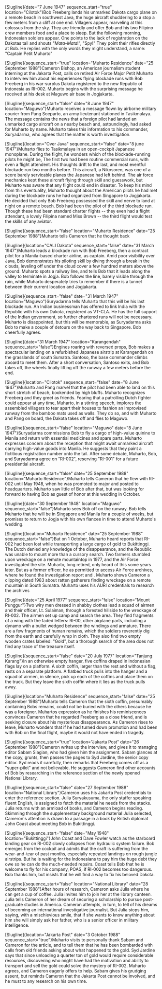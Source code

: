 [Slugline]{date="7 June 1947" sequence_start="true"
location="Cilotok"}Bob Freeberg lands his unmarked Dakota cargo plane on
a remote beach in southwest Java, the huge aircraft shuddering to a stop
a few meters from a cliff at one end. Villagers appear, marveling at
this colossus from the sky. They are friendly and offer Bob and his two
Filipino crew members food and a place to sleep. But the following
morning, Indonesian soldiers appear. One points to the lack of
registration on the Dakotas tail and shouts "*Mata-Mata*!", "Spy!" They
point their rifles directly at Bob. He replies with the only words they
might understand, a name: "Captain Petit Muharto"

[Slugline]{sequence_start="true" location="Muharto Residence"
date="25 September 1988"}Cameron Bishop, an American journalism student
interning at the Jakarta Post, calls on retired Air Force Major Petit
Muharto to interview him about his experiences flying blockade runs with
Bob Freeberg in his war-surplus Dakota registered to the new Republic of
Indonesia as RI-002. Muharto begins with the surprising message he
received at his desk at Maguwo air base in Jogjakarta.

[Slugline]{sequence_start="false" date="8 June 1947"
location="Maguwo"}Muharto receives a message flown by airborne military
courier from Pang Soeparto, an army lieutenant stationed in Tasikmalaya.
The message contains the news that a foreign pilot had landed an
unmarked cargo aircraft on a nearby beach and, astoundingly, had asked
for Muharto by name. Muharto takes this information to his commander,
Suryadarma, who agrees that the matter is worth investigation.

[Slugline]{location="Over Java" sequence_start="false"
date="8 june 1947"}Muharto flies to Tasikmalaya in an open-cockpit
Japanese monoplane. During the flight, he wonders which of the
blockade-running pilots he might be, The first two had been routine
commercial runs, with even a flight attendent. His thoughts drift to the
last, and most eventful blockade run two months before. This aircraft, a
Nikosoren, was one of a score barely servicable planes the Japanese had
left behind. The air force mechanics kept these aircraft flying through
skill and guesswork, but Muharto was aware that any flight could end in
disaster. To keep his mind from this eventuality, Muharto thought about
the American pilots he had met during the blockade runs he had organized
from Singapore to Jogjakarta. He decided that only Bob Freeberg
possessed the skill and nerve to land at night on a remote beach. Bob
had been the pilot of the third blockade run. Though these had been
standard charter flights -- they even had a flight attendant, a lovely
Filipina named Miss Brown -- the third flight would test the skills of
any aviator.

[Slugline]{sequence_start="false" location="Muharto Residence"
date="25 September 1988"}Muharto tells Cameron that he thought back

[Slugline]{location="CALI Dakota" sequence_start="false"
date="31 March 1947"}Muharto leads a blockade run with Bob Freeberg,
then a contract pilot for a Manila-based charter airline, as captain.
Amid poor visibility over Java, Bob demonstrates his piloting skill by
diving through a break in the clouds, leveling off under the cloud cover
a few hundred meters above the ground. Muharto spots a railway line, and
tells Bob that it leads along the valley to terminate in Jogja. Bob
follows the line, barely visible through the rain, while Muharto
desperately tries to remember if there is a tunnel between their current
location and Jogjakarta.

[Slugline]{sequence_start="false" date="31 March 1947"
location="Maguwo"}Suryadarma tells Muharto that this will be his last
blockade run. An Indian businessman has offered to link India with the
Republic with his own Dakota, registered as VT-CLA. He has the full
support of the Indian government, so further chartered runs will not be
necessary. Muharto is disappointed, but this will be memorable, as
Suryadarma asks Bob to make a couple of detours on the way back to
Singapore. Bob cheerfully agrees.

[Slugline]{date="31 March 1947" location="Karangendah"
sequence_start="false"}Engines roaring with reversed props, Bob makes a
spectacular landing on a refurbished Japanese airstrip at Karangendah on
the grasslands of south Sumatra. Santoso, the base commander climbs
aboard to meet them. After a short conversation, Santoso exits, and Bob
takes off, the wheels finally lifting off the runway a few meters before
the end.

[Slugline]{location="Cilotok" sequence_start="false"
date="8 June 1947"}Muharto and Pang marvel that the pilot had been able
to land on this short stretch of beach, bookended by high bluffs.
Muharto recognizes Freeberg and they greet as friends. Fearing that a
patrolling Dutch fighter could appear at any time, Muharto, in a
stirring speech, implores the assembled villagers to tear apart their
houses to fashion an improvised runway from the bamboo mats used as
walls. They do so, and with Muharto and Pang on board, the Dakota takes
off and flies to Maguwo.

[Slugline]{sequence_start="false" location="Maguwo"
date="8 June 1947"}Suryadarma commissions Bob to fly a cargo of
high-value quinine to Manila and return with essential medicines and
spare parts. Muharto expresses concern about the reception that might
await unmarked aircraft carrying high-value goods into Manila. He
suggests that they paint a fictitious registration number onto the tail.
After some debate, Muharto, Bob, and Suryadarma agree on "RI-002",
reserving "RI-001" for a future presidential aircraft.

[Slugline]{sequence_start="false" date="25 September 1988"
location="Muharto Residence"}Muharto tells Cameron that he flew with
RI-002 until May 1948, when he was promoted to major and posted to
headquarters. Muharto saw little of Bob after that, but was looking for
forward to having Bob as guest of honor at this wedding in October.

[Slugline]{date="30 September 1948" location="Maguwo"
sequence_start="false"}Muharto sees Bob off on the runway. Bob tells
Muharto that he will be in Singapore and Manila for a couple of weeks,
but promises to return to Jogja with his own fiancee in time to attend
Muharto's wedding.

[Slugline]{location="Muharto Residence" date="25 September 1988"
sequence_start="false"}But on 1 October, Muharto heard reports that
RI-002 had been lost while transporting a large cargo of gold to
Bukittinggi. The Dutch denied any knowledge of the disappearance, and
the Republic was unable to mount more than a cursory search. Two farmers
stumbled upon wreckage on a remote mountaintop in 1977, and the Air
Force investigated the site. Muharto, long retired, only heard of this
some years later. But as a former officer, he as permitted to access Air
Force archives, where he found the investigation report and . Muharto
shows Cameron a clipping dated 1983 about ratten gatherers finding
wreckage on a remote mountain in South Sumatra. Muharto uses his AURI
credentials to research the archives

[Slugline]{date="25 April 1977" sequence_start="false"
location="Mount Punggur"}Two wiry men dressed in shabby clothes lead a
squad of airmen and their officer, Lt. Sulaiman, through a forested
hillside to the wreckage of RI-002. The airmen set up camp and search
the area. They find fragments of a wing with the faded letters: RI-00,
other airplane parts, including a dynamo with a bullet wedged between
the windings and armature. There are a few fragments of human remains,
which the soldiers reverently dig from the earth and carefully wrap in
cloth. They also find two empty wooden crates labeled: "Gold", but a
thorough search of the area does not find any trace of the treasure
itself.

[Slugline]{sequence_start="false" date="20 July 1977"
location="Tanjung Karang"}In an otherwise empty hanger, five coffins
draped in Indonesian flags lay on a platform. A sixth coffin, larger
than the rest and without a flag, rests on a separate platform. A
flatbed truck pulls into the hanger and a squad of airmen, in silence,
pick up each of the coffins and place them on the truck. But they leave
the sixth coffin where it lies as the truck pulls away.

[Slugline]{location="Muharto Residence" sequence_start="false"
date="25 September 1988"}Muharto tells Cameron that the sixth coffin,
presumably containing Bobs remains, could not be buried with the others
because he was a foreigner. Muhartos expression as he finishes his
reminiscences convinces Cameron that he regarded Freeberg as a close
friend, and is seeking closure about his mysterious disappearance. As
Cameron rises to leave, Muharto wonders that if he had turned down
promotion and had been with Bob on the final flight, maybe it would not
have ended in tragedy.

[Slugline]{sequence_start="true" location="Jakarta Post"
date="26 September 1988"}Cameron writes up the interview, and gives it
to managing editor Sabam Siagian, who had given him the assignment.
Sabam glances at the copy, grunts, then passes the pages to Syd Jardine,
the senior copy editor. Syd reads it carefully, then remarks that
Freeberg comes off as a "super-pilot" and not believable. He suggests
Cameron find other accounts of Bob by researching in the reference
section of the newly opened National Library.

[Slugline]{sequence_start="false" date="27 September 1988"
location="National Library"}Cameron uses his Jakarta Post credentials to
enter the reference section. Julia Suryakusuma, the only staffer
speaking fluent English, is assigned to fetch the material he needs from
the stacks. Julia returns with an armload of books, and Cameron begins
reading. Skimming through the supplementary background material Julia
selected, Cameron's attention is drawn to a passage in a book by British
diplomat John Coast about meeting Bob in Bukittinggi.

[Slugline]{sequence_start="false" date="May 1948"
location="Bukittinggi"}John Coast and Dave Fowler watch as the starboard
landing gear on RI-002 slowly collapses from hydraulic system failure.
Bob emerges from the cockpit and admits that the craft is suffering from
the wear-and-tear of past months, especially repeated landings on rough
jungle airstrips. But he is waiting for the Indonesians to pay him the
huge debt they owe so he can do the much-needed repairs. Coast tells Bob
that he is welcome to fly for his company, POAS, if RI-002 becomes too
dangerous. Bob thanks him, but insists that he will find a way to fix
his beloved Dakota.

[Slugline]{sequence_start="false" location="National Library"
date="28 September 1988"}After hours of research, Cameron asks Julia
where he can get a cup of coffee. Julia invites him to join her at the
library canteen. Julia tells Cameron of her dream of securing a
scholarship to pursue post-graduate studies in America. Cameron
attempts, in turn, to tell of his dreams of becoming an international
investigative journalist. But Julia stops him, saying, with a
mischievious smile, that if she wants to know anything about him she
will simply ask her father, who is a senior officer in military
intelligence.

[Slugline]{location="Jakarta Post" date="3 October 1988"
sequence_start="true"}Muharto visits to personally thank Sabam and
Cameron for the article, and to tell them that he has been bombarded
with calls from old friends asking about what happened to the gold. Syd
Jardine says that since unloading a quarter ton of gold would require
considerable resources, discovering who might have had the motivation
and ability to transport and sell the gold could solve the mystery of
RI-002. Muharto agrees, and Cameron eagerly offers to help. Sabam gives
his grudging assent, but reminds Cameron that the Jakarta Post cannot be
involved, and he must to any research on his own time.
